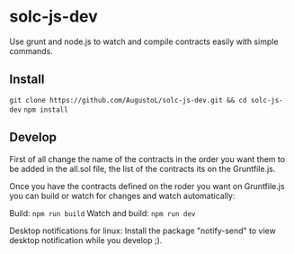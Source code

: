 # solc-js-dev
Use grunt and node.js to watch and compile contracts easily with simple commands.

## Install

`git clone https://github.com/AugustoL/solc-js-dev.git && cd solc-js-dev`
`npm install`

## Develop

First of all change the name of the contracts in the order you want them to be added in the all.sol file, the list of the contracts its on the Gruntfile.js.

Once you have the contracts defined on the roder you want on Gruntfile.js you can build or watch for changes and watch automatically:

Build: `npm run build`
Watch and build: `npm run dev`

Desktop notifications for linux: Install the package "notify-send" to view desktop notification while you develop ;).
